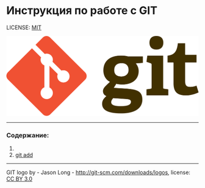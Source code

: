 # Инструкция по работе с GIT

LICENSE: [MIT](./license.md)

![git-logo](./assets/git-logo.png)

---

### Содержание:
1. 
2. [git add](./add.md)


---

GIT logo by - Jason Long - http://git-scm.com/downloads/logos, license: [CC BY 3.0](https://creativecommons.org/licenses/by/3.0/) 